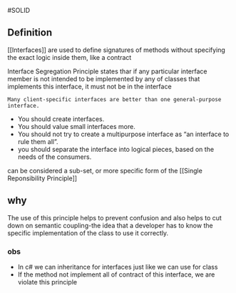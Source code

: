 #SOLID 

## Definition

[[Interfaces]] are used to define signatures of methods without specifying the exact logic inside them, like a contract

Interface Segregation Principle states thar if any particular interface member is not intended to be implemented by any of classes that implements this interface, it must not be in the interface


	Many client-specific interfaces are better than one general-purpose interface.

- You should create interfaces.
- You should value small interfaces more.
- You should not try to create a multipurpose interface as “an interface to rule them all”.
-  you should separate the interface into logical pieces, based on the needs of the consumers.

can be considered a sub-set, or more specific form of the [[Single Reponsibility Principle]]

## why

The use of this principle helps to prevent confusion and also helps to cut down on semantic coupling-the idea that a developer has to know the specific implementation of the class to use it correctly.
### obs

- In c# we can inheritance for interfaces just like we can use for class
- If the method not implement all of contract of this interface, we are violate this principle
